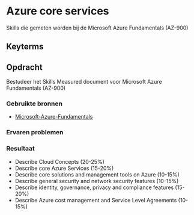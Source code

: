 # Azure core services
Skills die gemeten worden bij de Microsoft Azure Fundamentals (AZ-900)

## Keyterms


## Opdracht
Bestudeer het Skills Measured document voor Microsoft Azure Fundamentals (AZ-900)

### Gebruikte bronnen
- [Microsoft-Azure-Fundamentals](https://query.prod.cms.rt.microsoft.com/cms/api/am/binary/RE3VwUY)

### Ervaren problemen


### Resultaat
* Describe Cloud Concepts (20-25%)
* Describe core Azure Services (15-20%)
* Describe core solutions and management tools on Azure (10-15%)
* Describe general security and network security features (10-15%)
* Describe identity, governance, privacy and compliance features (15-20%)
* Describe Azure cost management and Service Level Agreements (10-15%)